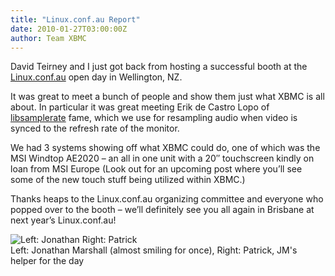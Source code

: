 ```yaml
---
title: "Linux.conf.au Report"
date: 2010-01-27T03:00:00Z
author: Team XBMC
---
```


David Teirney and I just got back from hosting a successful booth at the [Linux.conf.au](https://www.lca2010.org.nz/) open day in Wellington, NZ.

It was great to meet a bunch of people and show them just what XBMC is all about. In particular it was great meeting Erik de Castro Lopo of [libsamplerate](http://www.mega-nerd.com/SRC/) fame, which we use for resampling audio when video is synced to the refresh rate of the monitor.

We had 3 systems showing off what XBMC could do, one of which was the MSI Windtop AE2020 – an all in one unit with a 20″ touchscreen kindly on loan from MSI Europe (Look out for an upcoming post where you’ll see some of the new touch stuff being utilized within XBMC.)

Thanks heaps to the Linux.conf.au organizing committee and everyone who popped over to the booth – we’ll definitely see you all again in Brisbane at next year’s Linux.conf.au!

![Left: Jonathan Right: Patrick](/images/blog/linuxconf-scaled.webp "linuxconf-scaled")  
 Left: Jonathan Marshall (almost smiling for once), Right: Patrick, JM's helper for the day
